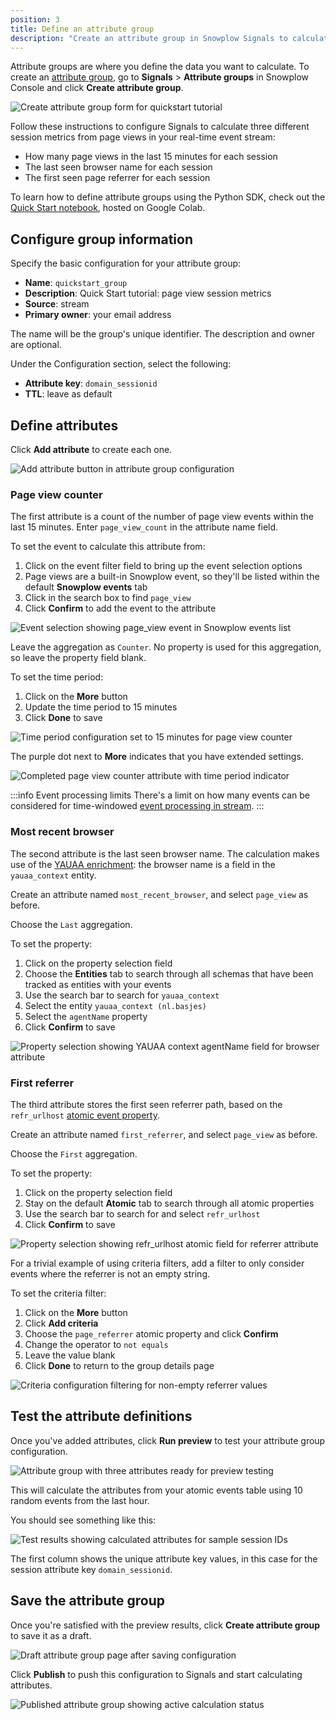 ```yaml
---
position: 3
title: Define an attribute group
description: "Create an attribute group in Snowplow Signals to calculate session metrics like page views, browser, and referrer data in real time."
---
```


Attribute groups are where you define the data you want to calculate. To create an [attribute group](/docs/signals/concepts), go to **Signals** > **Attribute groups** in Snowplow Console and click **Create attribute group**.

![Create attribute group form for quickstart tutorial](./images/attribute-group-create.png)

Follow these instructions to configure Signals to calculate three different session metrics from page views in your real-time event stream:
* How many page views in the last 15 minutes for each session
* The last seen browser name for each session
* The first seen page referrer for each session

To learn how to define attribute groups using the Python SDK, check out the [Quick Start notebook](https://colab.research.google.com/github/snowplow-incubator/signals-notebooks/blob/main/quickstart.ipynb), hosted on Google Colab.

## Configure group information

Specify the basic configuration for your attribute group:

* **Name**: `quickstart_group`
* **Description**: Quick Start tutorial: page view session metrics
* **Source**: stream
* **Primary owner**: your email address

The name will be the group's unique identifier. The description and owner are optional.

Under the Configuration section, select the following:
* **Attribute key**: `domain_sessionid`
* **TTL**: leave as default

## Define attributes

Click **Add attribute** to create each one.

![Add attribute button in attribute group configuration](./images/attribute-group-add-attribute.png)

### Page view counter

The first attribute is a count of the number of page view events within the last 15 minutes. Enter `page_view_count` in the attribute name field.

To set the event to calculate this attribute from:
1. Click on the event filter field to bring up the event selection options
2. Page views are a built-in Snowplow event, so they'll be listed within the default **Snowplow events** tab
3. Click in the search box to find `page_view`
4. Click **Confirm** to add the event to the attribute

![Event selection showing page_view event in Snowplow events list](./images/attribute1-specify-page-view.png)

Leave the aggregation as `Counter`. No property is used for this aggregation, so leave the property field blank.

To set the time period:
1. Click on the **More** button
2. Update the time period to 15 minutes
3. Click **Done** to save

![Time period configuration set to 15 minutes for page view counter](./images/attribute1-set-period.png)

The purple dot next to **More** indicates that you have extended settings.

![Completed page view counter attribute with time period indicator](./images/attribute1-complete.png)

:::info Event processing limits
There's a limit on how many events can be considered for time-windowed [event processing in stream](/docs/signals/define-attributes/).
:::

### Most recent browser

The second attribute is the last seen browser name. The calculation makes use of the [YAUAA enrichment](/docs/pipeline/enrichments/available-enrichments/yauaa-enrichment/): the browser name is a field in the `yauaa_context` entity.

Create an attribute named `most_recent_browser`, and select `page_view` as before.

Choose the `Last` aggregation.

To set the property:
1. Click on the property selection field
2. Choose the **Entities** tab to search through all schemas that have been tracked as entities with your events
3. Use the search bar to search for `yauaa_context`
4. Select the entity `yauaa_context (nl.basjes)`
5. Select the `agentName` property
6. Click **Confirm** to save

![Property selection showing YAUAA context agentName field for browser attribute](./images/attribute2-property-selector.png)

### First referrer

The third attribute stores the first seen referrer path, based on the `refr_urlhost` [atomic event property](/docs/fundamentals/canonical-event/#platform-specific-fields).

Create an attribute named `first_referrer`, and select `page_view` as before.

Choose the `First` aggregation.

To set the property:
1. Click on the property selection field
2. Stay on the default **Atomic** tab to search through all atomic properties
3. Use the search bar to search for and select `refr_urlhost`
6. Click **Confirm** to save

![Property selection showing refr_urlhost atomic field for referrer attribute](./images/attribute3-property-selector.png)

For a trivial example of using criteria filters, add a filter to only consider events where the referrer is not an empty string.

To set the criteria filter:
1. Click on the **More** button
2. Click **Add criteria**
3. Choose the `page_referrer` atomic property and click **Confirm**
4. Change the operator to `not equals`
5. Leave the value blank
6. Click **Done** to return to the group details page

![Criteria configuration filtering for non-empty referrer values](./images/attribute3-criteria.png)

## Test the attribute definitions

Once you've added attributes, click **Run preview** to test your attribute group configuration.

![Attribute group with three attributes ready for preview testing](./images/attribute-group-ready-to-test.png)

This will calculate the attributes from your atomic events table using 10 random events from the last hour.

You should see something like this:

![Test results showing calculated attributes for sample session IDs](./images/attribute-group-test-results.png)

The first column shows the unique attribute key values, in this case for the session attribute key `domain_sessionid`.

## Save the attribute group

Once you're satisfied with the preview results, click **Create attribute group** to save it as a draft.

![Draft attribute group page after saving configuration](./images/attribute-group-draft.png)

Click **Publish** to push this configuration to Signals and start calculating attributes.

![Published attribute group showing active calculation status](./images/attribute-group-published.png)
